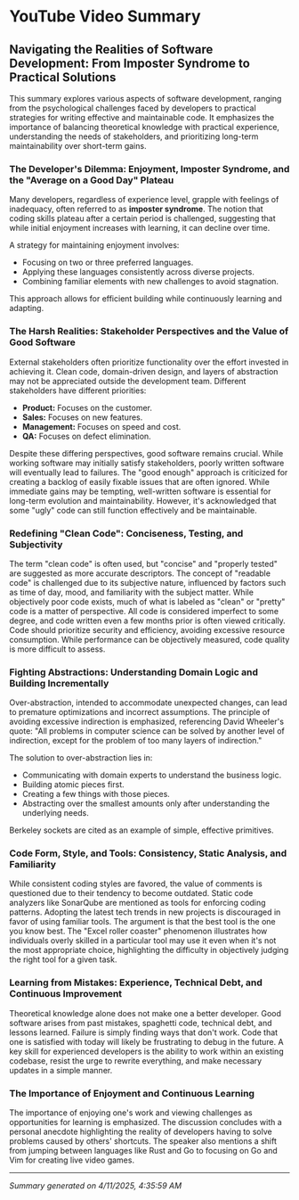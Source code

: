 # YouTube Video Summary

## Navigating the Realities of Software Development: From Imposter Syndrome to Practical Solutions

This summary explores various aspects of software development, ranging from the psychological challenges faced by developers to practical strategies for writing effective and maintainable code. It emphasizes the importance of balancing theoretical knowledge with practical experience, understanding the needs of stakeholders, and prioritizing long-term maintainability over short-term gains.

### The Developer's Dilemma: Enjoyment, Imposter Syndrome, and the "Average on a Good Day" Plateau

Many developers, regardless of experience level, grapple with feelings of inadequacy, often referred to as **imposter syndrome**. The notion that coding skills plateau after a certain period is challenged, suggesting that while initial enjoyment increases with learning, it can decline over time.

A strategy for maintaining enjoyment involves:

*   Focusing on two or three preferred languages.
*   Applying these languages consistently across diverse projects.
*   Combining familiar elements with new challenges to avoid stagnation.

This approach allows for efficient building while continuously learning and adapting.

### The Harsh Realities: Stakeholder Perspectives and the Value of Good Software

External stakeholders often prioritize functionality over the effort invested in achieving it. Clean code, domain-driven design, and layers of abstraction may not be appreciated outside the development team. Different stakeholders have different priorities:

*   **Product:** Focuses on the customer.
*   **Sales:** Focuses on new features.
*   **Management:** Focuses on speed and cost.
*   **QA:** Focuses on defect elimination.

Despite these differing perspectives, good software remains crucial. While working software may initially satisfy stakeholders, poorly written software will eventually lead to failures. The "good enough" approach is criticized for creating a backlog of easily fixable issues that are often ignored. While immediate gains may be tempting, well-written software is essential for long-term evolution and maintainability. However, it's acknowledged that some "ugly" code can still function effectively and be maintainable.

### Redefining "Clean Code": Conciseness, Testing, and Subjectivity

The term "clean code" is often used, but "concise" and "properly tested" are suggested as more accurate descriptors. The concept of "readable code" is challenged due to its subjective nature, influenced by factors such as time of day, mood, and familiarity with the subject matter. While objectively poor code exists, much of what is labeled as "clean" or "pretty" code is a matter of perspective. All code is considered imperfect to some degree, and code written even a few months prior is often viewed critically. Code should prioritize security and efficiency, avoiding excessive resource consumption. While performance can be objectively measured, code quality is more difficult to assess.

### Fighting Abstractions: Understanding Domain Logic and Building Incrementally

Over-abstraction, intended to accommodate unexpected changes, can lead to premature optimizations and incorrect assumptions. The principle of avoiding excessive indirection is emphasized, referencing David Wheeler's quote: "All problems in computer science can be solved by another level of indirection, except for the problem of too many layers of indirection."

The solution to over-abstraction lies in:

*   Communicating with domain experts to understand the business logic.
*   Building atomic pieces first.
*   Creating a few things with those pieces.
*   Abstracting over the smallest amounts only after understanding the underlying needs.

Berkeley sockets are cited as an example of simple, effective primitives.

### Code Form, Style, and Tools: Consistency, Static Analysis, and Familiarity

While consistent coding styles are favored, the value of comments is questioned due to their tendency to become outdated. Static code analyzers like SonarQube are mentioned as tools for enforcing coding patterns. Adopting the latest tech trends in new projects is discouraged in favor of using familiar tools. The argument is that the best tool is the one you know best. The "Excel roller coaster" phenomenon illustrates how individuals overly skilled in a particular tool may use it even when it's not the most appropriate choice, highlighting the difficulty in objectively judging the right tool for a given task.

### Learning from Mistakes: Experience, Technical Debt, and Continuous Improvement

Theoretical knowledge alone does not make one a better developer. Good software arises from past mistakes, spaghetti code, technical debt, and lessons learned. Failure is simply finding ways that don't work. Code that one is satisfied with today will likely be frustrating to debug in the future. A key skill for experienced developers is the ability to work within an existing codebase, resist the urge to rewrite everything, and make necessary updates in a simple manner.

### The Importance of Enjoyment and Continuous Learning

The importance of enjoying one's work and viewing challenges as opportunities for learning is emphasized. The discussion concludes with a personal anecdote highlighting the reality of developers having to solve problems caused by others' shortcuts. The speaker also mentions a shift from jumping between languages like Rust and Go to focusing on Go and Vim for creating live video games.


---
*Summary generated on 4/11/2025, 4:35:59 AM*